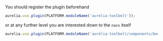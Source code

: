 
You should register the plugin beforehand

```js
aurelia.use.plugin(PLATFORM.moduleName('aurelia-toolbelt'));
```
or at any further level you are interested down to the ```navs``` itself
```js
aurelia.use.plugin(PLATFORM.moduleName('aurelia-toolbelt/components/bootstrap/navs'));
```
